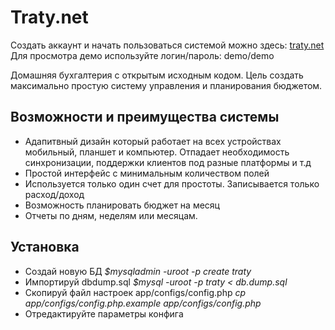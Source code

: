Traty.net
=====

Создать аккаунт и начать пользоваться системой можно здесь: [traty.net](traty.net)
Для просмотра демо используйте логин/пароль: demo/demo

Домашняя бухгалтерия с открытым исходным кодом.
Цель создать максимально простую систему управления и планирования бюджетом.
## Возможности и преимущества системы
 * Адапитвный дизайн который работает на всех устройствах мобильный, планшет и компьютер. Отпадает необходимость синхронизации, поддержки клиентов под разные платформы и т.д
 * Простой интерфейс с минимальным количеством полей
 * Используется только один счет для простоты. Записывается только расход/доход
 * Возможность планировать бюджет на месяц
 * Отчеты по дням, неделям или месяцам.

## Установка
 * Создай новую БД 
 _$mysqladmin -uroot -p create traty_
 * Импортируй dbdump.sql 
 _$mysql -uroot -p traty < db.dump.sql_
 * Скопируй файл настроек app/configs/config.php
 _cp app/configs/config.php.example app/configs/config.php_
 * Отредактируйте параметры конфига


